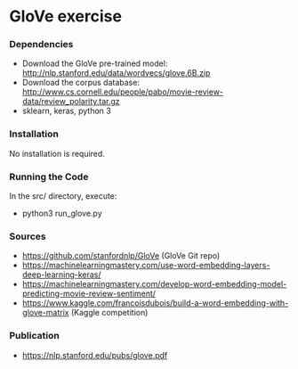 # GloVe exercise

### Dependencies
* Download the GloVe pre-trained model: http://nlp.stanford.edu/data/wordvecs/glove.6B.zip
* Download the corpus database: http://www.cs.cornell.edu/people/pabo/movie-review-data/review_polarity.tar.gz
* sklearn, keras, python 3

### Installation
No installation is required.

### Running the Code
In the src/ directory, execute:
* python3 run_glove.py

### Sources
* https://github.com/stanfordnlp/GloVe (GloVe Git repo)
* https://machinelearningmastery.com/use-word-embedding-layers-deep-learning-keras/
* https://machinelearningmastery.com/develop-word-embedding-model-predicting-movie-review-sentiment/
* https://www.kaggle.com/francoisdubois/build-a-word-embedding-with-glove-matrix (Kaggle competition)

### Publication
* https://nlp.stanford.edu/pubs/glove.pdf

